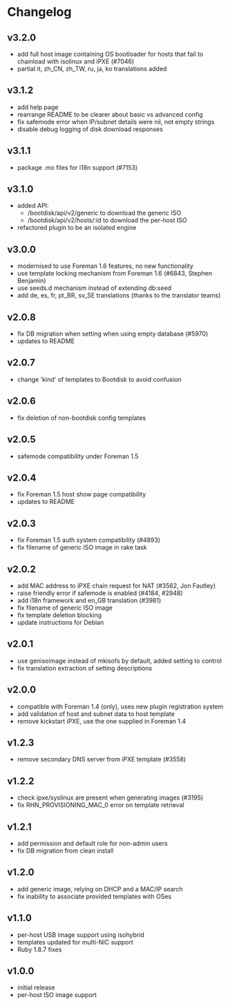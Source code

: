 # Changelog

## v3.2.0
* add full host image containing OS bootloader for hosts that fail to
  chainload with isolinux and iPXE (#7046)
* partial it, zh_CN, zh_TW, ru, ja, ko translations added

## v3.1.2
* add help page
* rearrange README to be clearer about basic vs advanced config
* fix safemode error when IP/subnet details were nil, not empty strings
* disable debug logging of disk download responses

## v3.1.1
* package .mo files for i18n support (#7153)

## v3.1.0
* added API:
    * /bootdisk/api/v2/generic to download the generic ISO
    * /bootdisk/api/v2/hosts/:id to download the per-host ISO
* refactored plugin to be an isolated engine

## v3.0.0
* modernised to use Foreman 1.6 features, no new functionality
* use template locking mechanism from Foreman 1.6 (#6843, Stephen Benjamin)
* use seeds.d mechanism instead of extending db:seed
* add de, es, fr, pt_BR, sv_SE translations (thanks to the translator teams)

## v2.0.8
* fix DB migration when setting when using empty database (#5970)
* updates to README

## v2.0.7
* change 'kind' of templates to Bootdisk to avoid confusion

## v2.0.6
* fix deletion of non-bootdisk config templates

## v2.0.5
* safemode compatibility under Foreman 1.5

## v2.0.4
* fix Foreman 1.5 host show page compatibility
* updates to README

## v2.0.3
* fix Foreman 1.5 auth system compatibility (#4893)
* fix filename of generic ISO image in rake task

## v2.0.2
* add MAC address to iPXE chain request for NAT (#3562, Jon Fautley)
* raise friendly error if safemode is enabled (#4184, #2948)
* add i18n framework and en_GB translation (#3981)
* fix filename of generic ISO image
* fix template deletion blocking
* update instructions for Debian

## v2.0.1
* use genisoimage instead of mkisofs by default, added setting to control
* fix translation extraction of setting descriptions

## v2.0.0
* compatible with Foreman 1.4 (only), uses new plugin registration system
* add validation of host and subnet data to host template
* remove kickstart iPXE, use the one supplied in Foreman 1.4

## v1.2.3
* remove secondary DNS server from iPXE template (#3558)

## v1.2.2
* check ipxe/syslinux are present when generating images (#3195)
* fix RHN_PROVISIONING_MAC_0 error on template retrieval

## v1.2.1
* add permission and default role for non-admin users
* fix DB migration from clean install

## v1.2.0
* add generic image, relying on DHCP and a MAC/IP search
* fix inability to associate provided templates with OSes

## v1.1.0
* per-host USB image support using isohybrid
* templates updated for multi-NIC support
* Ruby 1.8.7 fixes

## v1.0.0
* initial release
* per-host ISO image support
